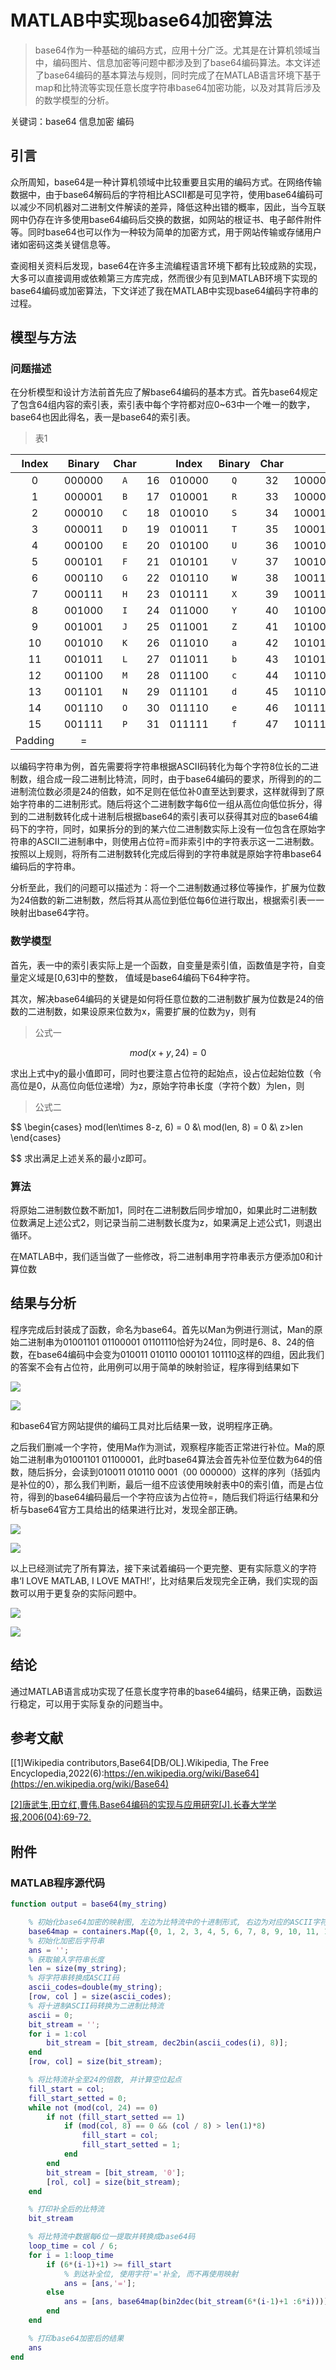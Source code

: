 
<!-- 标题：xxxx
作者及作者单位：xxx
摘要：xxx（研究目的，使用了什么方法，主要的结果结论是什么）
关键词：xxx（至少3个）
1、引言：研究问题的背景，目前前人研究的情况，针对这个问题还有哪些方面没有解决，我们从哪方面着手去做，应用什么方法
2、模型与方法
2-1、问题描述
2-2、数学模型
2-3、算法
3、结果与分析
4、结论
5、参考文献
6、附件
Matlab程序代码 -->

# MATLAB中实现base64加密算法

> base64作为一种基础的编码方式，应用十分广泛。尤其是在计算机领域当中，编码图片、信息加密等问题中都涉及到了base64编码算法。本文详述了base64编码的基本算法与规则，同时完成了在MATLAB语言环境下基于map和比特流等实现任意长度字符串base64加密功能，以及对其背后涉及的数学模型的分析。

<!-- USTB 42024203 -->

关键词：base64 信息加密 编码

## 引言

众所周知，base64是一种计算机领域中比较重要且实用的编码方式。在网络传输数据中，由于base64解码后的字符相比ASCII都是可见字符，使用base64编码可以减少不同机器对二进制文件解读的差异，降低这种出错的概率，因此，当今互联网中仍存在许多使用base64编码后交换的数据，如网站的根证书、电子邮件附件等。同时base64也可以作为一种较为简单的加密方式，用于网站传输或存储用户诸如密码这类关键信息等。

查阅相关资料后发现，base64在许多主流编程语言环境下都有比较成熟的实现，大多可以直接调用或依赖第三方库完成，然而很少有见到MATLAB环境下实现的base64编码或加密算法，下文详述了我在MATLAB中实现base64编码字符串的过程。

## 模型与方法

### 问题描述

在分析模型和设计方法前首先应了解base64编码的基本方式。首先base64规定了包含64组内容的索引表，索引表中每个字符都对应0~63中一个唯一的数字，base64也因此得名，表一是base64的索引表。

> 表1

|  Index  | Binary | Char |      | Index  | Binary | Char |        | Index | Binary |  Char  |      |
| :-----: | :----: | :--: | :--: | :----: | :----: | :--: | :----: | :---: | :----: | :----: | :--: |
|    0    | 000000 | `A`  |  16  | 010000 |  `Q`   |  32  | 100000 |  `g`  |   48   | 110000 | `w`  |
|    1    | 000001 | `B`  |  17  | 010001 |  `R`   |  33  | 100001 |  `h`  |   49   | 110001 | `x`  |
|    2    | 000010 | `C`  |  18  | 010010 |  `S`   |  34  | 100010 |  `i`  |   50   | 110010 | `y`  |
|    3    | 000011 | `D`  |  19  | 010011 |  `T`   |  35  | 100011 |  `j`  |   51   | 110011 | `z`  |
|    4    | 000100 | `E`  |  20  | 010100 |  `U`   |  36  | 100100 |  `k`  |   52   | 110100 | `0`  |
|    5    | 000101 | `F`  |  21  | 010101 |  `V`   |  37  | 100101 |  `l`  |   53   | 110101 | `1`  |
|    6    | 000110 | `G`  |  22  | 010110 |  `W`   |  38  | 100110 |  `m`  |   54   | 110110 | `2`  |
|    7    | 000111 | `H`  |  23  | 010111 |  `X`   |  39  | 100111 |  `n`  |   55   | 110111 | `3`  |
|    8    | 001000 | `I`  |  24  | 011000 |  `Y`   |  40  | 101000 |  `o`  |   56   | 111000 | `4`  |
|    9    | 001001 | `J`  |  25  | 011001 |  `Z`   |  41  | 101001 |  `p`  |   57   | 111001 | `5`  |
|   10    | 001010 | `K`  |  26  | 011010 |  `a`   |  42  | 101010 |  `q`  |   58   | 111010 | `6`  |
|   11    | 001011 | `L`  |  27  | 011011 |  `b`   |  43  | 101011 |  `r`  |   59   | 111011 | `7`  |
|   12    | 001100 | `M`  |  28  | 011100 |  `c`   |  44  | 101100 |  `s`  |   60   | 111100 | `8`  |
|   13    | 001101 | `N`  |  29  | 011101 |  `d`   |  45  | 101101 |  `t`  |   61   | 111101 | `9`  |
|   14    | 001110 | `O`  |  30  | 011110 |  `e`   |  46  | 101110 |  `u`  |   62   | 111110 | `+`  |
|   15    | 001111 | `P`  |  31  | 011111 |  `f`   |  47  | 101111 |  `v`  |   63   | 111111 | `/`  |
| Padding |   =    |      |      |        |        |      |        |       |        |        |      |

以编码字符串为例，首先需要将字符串根据ASCII码转化为每个字符8位长的二进制数，组合成一段二进制比特流，同时，由于base64编码的要求，所得到的的二进制流位数必须是24的倍数，如不足则在低位补0直至达到要求，这样就得到了原始字符串的二进制形式。随后将这个二进制数字每6位一组从高位向低位拆分，得到的二进制数转化成十进制后根据base64的索引表可以获得其对应的base64编码下的字符，同时，如果拆分的到的某六位二进制数实际上没有一位包含在原始字符串的ASCII二进制串中，则使用占位符=而非索引中的字符表示这一二进制数。按照以上规则，将所有二进制数转化完成后得到的字符串就是原始字符串base64编码后的字符串。

分析至此，我们的问题可以描述为：将一个二进制数通过移位等操作，扩展为位数为24倍数的新二进制数，然后将其从高位到低位每6位进行取出，根据索引表一一映射出base64字符。


### 数学模型

首先，表一中的索引表实际上是一个函数，自变量是索引值，函数值是字符，自变量定义域是[0,63]中的整数， 值域是base64编码下64种字符。

其次，解决base64编码的关键是如何将任意位数的二进制数扩展为位数是24的倍数的二进制数，如果设原来位数为x，需要扩展的位数为y，则有
> 公式一

$$
mod(x+y, 24) = 0
$$


求出上式中y的最小值即可，同时也要注意占位符的起始点，设占位起始位数（令高位是0，从高位向低位递增）为z，原始字符串长度（字符个数）为len，则
> 公式二

$$
\begin{cases}
mod(len\times 8-z, 6) = 0 &\\
mod(len, 8) = 0 &\\
z>len 
\end{cases}

$$
求出满足上述关系的最小z即可。


### 算法

将原始二进制数位数不断加1，同时在二进制数后同步增加0，如果此时二进制数位数满足上述公式2，则记录当前二进制数长度为z，如果满足上述公式1，则退出循环。

在MATLAB中，我们适当做了一些修改，将二进制串用字符串表示方便添加0和计算位数


## 结果与分析

程序完成后封装成了函数，命名为base64。首先以Man为例进行测试，Man的原始二进制串为01001101 01100001 01101110恰好为24位，同时是6、8、24的倍数，在base64编码中会变为010011 010110 000101 101110这样的四组，因此我们的答案不会有占位符，此用例可以用于简单的映射验证，程序得到结果如下

![](./img/01.png)


![](./img/01ans.png)

和base64官方网站提供的编码工具对比后结果一致，说明程序正确。

之后我们删减一个字符，使用Ma作为测试，观察程序能否正常进行补位。Ma的原始二进制串为01001101 01100001，此时base64算法会首先补位至位数为64的倍数，随后拆分，会读到010011 010110 0001（00 000000）这样的序列（括弧内是补位的0），那么我们判断，最后一组不应该使用映射表中0的索引值，而是占位符，得到的base64编码最后一个字符应该为占位符=，随后我们将运行结果和分析与base64官方工具给出的结果进行比对，发现全部正确。

![](./img/02.png)


![](./img/02ans.png)


以上已经测试完了所有算法，接下来试着编码一个更完整、更有实际意义的字符串‘I LOVE MATLAB, I LOVE MATH!’，比对结果后发现完全正确，我们实现的函数可以用于更复杂的实际问题中。

![](./img/03.png)


![](./img/03ans.png)



## 结论

通过MATLAB语言成功实现了任意长度字符串的base64编码，结果正确，函数运行稳定，可以用于实际复杂的问题当中。

## 参考文献

[[1]Wikipedia contributors,Base64[DB/OL].Wikipedia, The Free Encyclopedia,2022(6):https://en.wikipedia.org/wiki/Base64](https://en.wikipedia.org/wiki/Base64)

[[2]唐武生,田立红,曹伟.Base64编码的实现与应用研究[J].长春大学学报,2006(04):69-72.](https://kns.cnki.net/kcms/detail/detail.aspx?dbcode=CJFD&dbname=CJFD2006&filename=CDXB200604018&uniplatform=NZKPT&v=vhK47lJ-_0qnmYdqhcwuWm5BTgqhBZnXwzCljMk6-d4Xkl0h8beCGdqdvtCylNZ5)

## 附件

### MATLAB程序源代码
```MATLAB
function output = base64(my_string)

    % 初始化base64加密的映射图, 左边为比特流中的十进制形式, 右边为对应的ASCII字符
    base64map = containers.Map({0, 1, 2, 3, 4, 5, 6, 7, 8, 9, 10, 11, 12, 13, 14, 15, 16, 17, 18, 19, 20, 21, 22, 23, 24, 25, 26, 27, 28, 29, 30, 31, 32, 33, 34, 35, 36, 37, 38, 39, 40, 41, 42, 43, 44, 45, 46, 47, 48, 49, 50, 51, 52, 53, 54, 55, 56, 57, 58, 59, 60, 61, 62, 63, 64}, {'A', 'B', 'C', 'D', 'E', 'F', 'G', 'H', 'I', 'J', 'K', 'L', 'M', 'N', 'O', 'P', 'Q', 'R', 'S', 'T', 'U', 'V', 'W', 'X', 'Y', 'Z', 'a', 'b', 'c', 'd', 'e', 'f', 'g', 'h', 'i', 'j', 'k', 'l', 'm', 'n', 'o', 'p', 'q', 'r', 's', 't', 'u', 'v', 'w', 'x', 'y', 'z', '0', '1', '2', '3', '4', '5', '6', '7', '8', '9', '+', '/', '=' });
    % 初始化加密后字符串
    ans = '';
    % 获取输入字符串长度
    len = size(my_string);
    % 将字符串转换成ASCII码
    ascii_codes=double(my_string);
    [row, col ] = size(ascii_codes);
    % 将十进制ASCII码转换为二进制比特流
    ascii = 0;
    bit_stream = '';
    for i = 1:col
        bit_stream = [bit_stream, dec2bin(ascii_codes(i), 8)];
    end
    [row, col] = size(bit_stream);

    % 将比特流补全至24的倍数, 并计算空位起点
    fill_start = col;
    fill_start_setted = 0;
    while not (mod(col, 24) == 0)
        if not (fill_start_setted == 1)
            if (mod(col, 8) == 0 && (col / 8) > len(1)*8) 
                fill_start = col;
                fill_start_setted = 1;
            end
        end
        bit_stream = [bit_stream, '0'];
        [rol, col] = size(bit_stream);
    end

    % 打印补全后的比特流
    bit_stream

    % 将比特流中数据每6位一提取并转换成base64码
    loop_time = col / 6;
    for i = 1:loop_time
        if (6*(i-1)+1) >= fill_start
            % 到达补全位, 使用字符'='补全, 而不再使用映射
            ans = [ans,'='];
        else    
            ans = [ans, base64map(bin2dec(bit_stream(6*(i-1)+1 :6*i)))];
        end
    end

    % 打印base64加密后的结果
    ans
end
```


